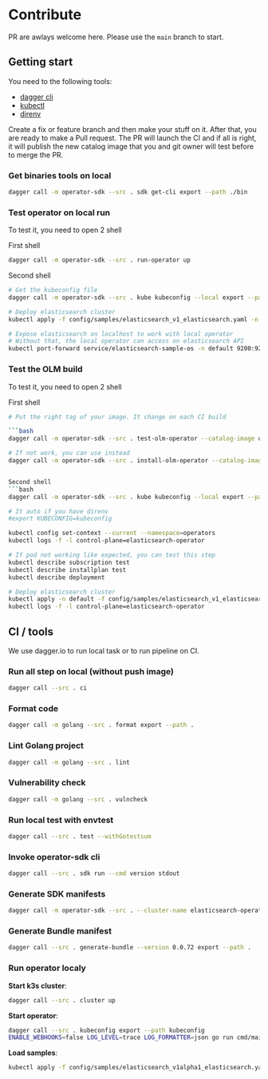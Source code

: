 # Contribute

PR are awlays welcome here. Please use the `main` branch to start.

## Getting start

You need to the following tools:
  - [dagger cli](https://docs.dagger.io/install/)
  - [kubectl](https://kubernetes.io/fr/docs/tasks/tools/install-kubectl/)
  - [direnv](https://direnv.net/)

Create a fix or feature branch and then make your stuff on it.
After that, you are ready to make a Pull request. The PR will launch the CI and if all is right, it will publish the new catalog image that you and git owner will test before to merge the PR.

### Get binaries tools on local

```bash
dagger call -m operator-sdk --src . sdk get-cli export --path ./bin
```

### Test operator on local run
To test it, you need to open 2 shell

First shell
```bash
dagger call -m operator-sdk --src . run-operator up
```

Second shell
```bash
# Get the kubeconfig file
dagger call -m operator-sdk --src . kube kubeconfig --local export --path kubeconfig

# Deploy elasticsearch cluster
kubectl apply -f config/samples/elasticsearch_v1_elasticsearch.yaml -n default

# Expose elasticsearch on localhost to work with local operator
# Without that, the local operator can access on elasticsearch API
kubectl port-forward service/elasticsearch-sample-os -n default 9200:9200
```


### Test the OLM build
To test it, you need to open 2 shell

First shell
```bash
# Put the right tag of your image. It change on each CI build

```bash
dagger call -m operator-sdk --src . test-olm-operator --catalog-image quay.io/webcenter/elasticsearch-operator-catalog:0.0.74-pr58 --name elasticsearch-operator --channel alpha up

# If not work, you can use instead
dagger call -m operator-sdk --src . install-olm-operator --catalog-image quay.io/webcenter/elasticsearch-operator-catalog:0.0.74-pr58 --name elasticsearch-operator --channel alpha up


Second shell
```bash
dagger call -m operator-sdk --src . kube kubeconfig --local export --path kubeconfig

# It auto if you have direnv
#export KUBECONFIG=kubeconfig

kubectl config set-context --current --namespace=operators
kubectl logs -f -l control-plane=elasticsearch-operator

# If pod not working like expected, you can test this step
kubectl describe subscription test
kubectl describe installplan test
kubectl describe deployment 

# Deploy elasticsearch cluster
kubectl apply -n default -f config/samples/elasticsearch_v1_elasticsearch.yaml
kubectl logs -f -l control-plane=elasticsearch-operator

```

## CI / tools

We use dagger.io to run local task or to run pipeline on CI.

### Run all step on local (without push image)

```bash
dagger call --src . ci
```

### Format code

```bash
dagger call -m golang --src . format export --path .
```

### Lint Golang project

```bash
dagger call -m golang --src . lint
```

### Vulnerability check

```bash
dagger call -m golang --src . vulncheck
```

### Run local test with envtest

```bash
dagger call --src . test --withGotestsum
```

### Invoke operator-sdk cli

```bash
dagger call --src . sdk run --cmd version stdout
```

### Generate SDK manifests

```bash
dagger call -m operator-sdk --src . --cluster-name elasticsearch-operator sdk generate-manifests export --path .
```


### Generate Bundle manifest

```bash
dagger call --src . generate-bundle --version 0.0.72 export --path .
```


### Run operator localy

**Start k3s cluster**:
```bash
dagger call --src . cluster up
```

**Start operator**:
```bash
dagger call --src . kubeconfig export --path kubeconfig
ENABLE_WEBHOOKS=false LOG_LEVEL=trace LOG_FORMATTER=json go run cmd/main.go
```

**Load samples**:
```bash
kubectl apply -f config/samples/elasticsearch_v1alpha1_elasticsearch.yaml
```

